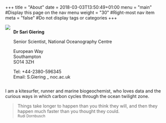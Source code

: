 +++
title = "About"
date = 2018-03-03T13:50:49+01:00
menu = "main" #Display this page on the nav menu
weight = "30" #Right-most nav item
meta = "false" #Do not display tags or categories
+++



<div style="overflow: auto;">
              <div style="float: left; margin-right: 10px;">
                <img src="/img/me.jpg" 
                onerror="this.style.visibility = 'hidden'"  style="max-width: 400px;" >
              </div>
              <div style="margin-block-start:0px; overflow: auto;">
              <p><b>Dr Sari Giering </b></p>
              <p>Senior Scientist, National Oceanography Centre</p>
              <p>
                European Way </br>
                Southampton </br>
                SO14 3ZH </p>
              <p>
                Tel: +44-2380-596345 </br>
                Email: S.Giering _ noc.ac.uk </p> 
              </div>
 </div>

I am a kitesurfer, runner and marine biogeochemist, who loves data and the curious ways in which carbon cycles through the ocean twilight zone.

> Things take longer to happen than you think they will, and then they happen much faster than you thought they could. </br> <small>Rudi Dornbusch</small>
